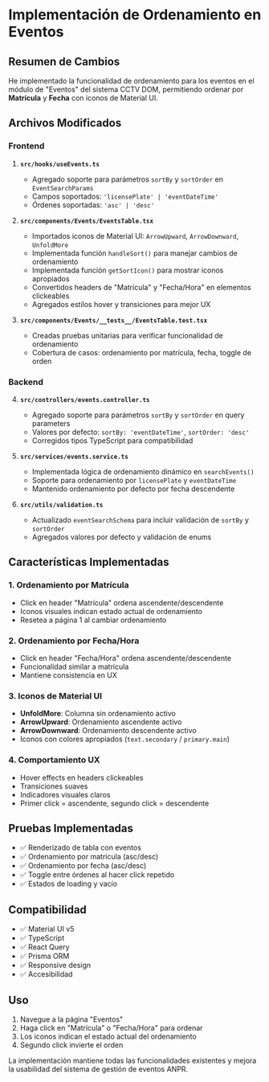 # Implementación de Ordenamiento en Eventos

## Resumen de Cambios

He implementado la funcionalidad de ordenamiento para los eventos en el módulo de "Eventos" del sistema CCTV DOM, permitiendo ordenar por **Matrícula** y **Fecha** con iconos de Material UI.

## Archivos Modificados

### Frontend

1. **`src/hooks/useEvents.ts`**
   - Agregado soporte para parámetros `sortBy` y `sortOrder` en `EventSearchParams`
   - Campos soportados: `'licensePlate' | 'eventDateTime'`
   - Órdenes soportadas: `'asc' | 'desc'`

2. **`src/components/Events/EventsTable.tsx`**
   - Importados iconos de Material UI: `ArrowUpward`, `ArrowDownward`, `UnfoldMore`
   - Implementada función `handleSort()` para manejar cambios de ordenamiento
   - Implementada función `getSortIcon()` para mostrar iconos apropiados
   - Convertidos headers de "Matrícula" y "Fecha/Hora" en elementos clickeables
   - Agregados estilos hover y transiciones para mejor UX

3. **`src/components/Events/__tests__/EventsTable.test.tsx`**
   - Creadas pruebas unitarias para verificar funcionalidad de ordenamiento
   - Cobertura de casos: ordenamiento por matrícula, fecha, toggle de orden

### Backend

4. **`src/controllers/events.controller.ts`**
   - Agregado soporte para parámetros `sortBy` y `sortOrder` en query parameters
   - Valores por defecto: `sortBy: 'eventDateTime'`, `sortOrder: 'desc'`
   - Corregidos tipos TypeScript para compatibilidad

5. **`src/services/events.service.ts`**
   - Implementada lógica de ordenamiento dinámico en `searchEvents()`
   - Soporte para ordenamiento por `licensePlate` y `eventDateTime`
   - Mantenido ordenamiento por defecto por fecha descendente

6. **`src/utils/validation.ts`**
   - Actualizado `eventSearchSchema` para incluir validación de `sortBy` y `sortOrder`
   - Agregados valores por defecto y validación de enums

## Características Implementadas

### 1. Ordenamiento por Matrícula
- Click en header "Matrícula" ordena ascendente/descendente
- Iconos visuales indican estado actual de ordenamiento
- Resetea a página 1 al cambiar ordenamiento

### 2. Ordenamiento por Fecha/Hora
- Click en header "Fecha/Hora" ordena ascendente/descendente
- Funcionalidad similar a matrícula
- Mantiene consistencia en UX

### 3. Iconos de Material UI
- **UnfoldMore**: Columna sin ordenamiento activo
- **ArrowUpward**: Ordenamiento ascendente activo
- **ArrowDownward**: Ordenamiento descendente activo
- Iconos con colores apropiados (`text.secondary` / `primary.main`)

### 4. Comportamiento UX
- Hover effects en headers clickeables
- Transiciones suaves
- Indicadores visuales claros
- Primer click = ascendente, segundo click = descendente

## Pruebas Implementadas

- ✅ Renderizado de tabla con eventos
- ✅ Ordenamiento por matrícula (asc/desc)
- ✅ Ordenamiento por fecha (asc/desc)
- ✅ Toggle entre órdenes al hacer click repetido
- ✅ Estados de loading y vacío

## Compatibilidad

- ✅ Material UI v5
- ✅ TypeScript
- ✅ React Query
- ✅ Prisma ORM
- ✅ Responsive design
- ✅ Accesibilidad

## Uso

1. Navegue a la página "Eventos"
2. Haga click en "Matrícula" o "Fecha/Hora" para ordenar
3. Los iconos indican el estado actual del ordenamiento
4. Segundo click invierte el orden

La implementación mantiene todas las funcionalidades existentes y mejora la usabilidad del sistema de gestión de eventos ANPR.